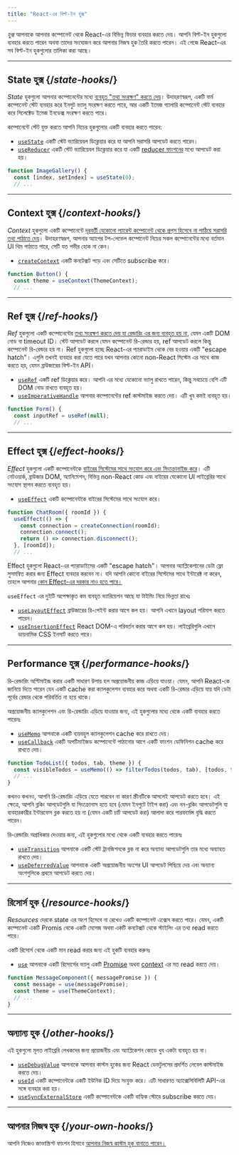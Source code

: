 ```yaml
---
title: "React-এর বিল্ট-ইন হুক্স"
---
```


<Intro>

*হুক্স*  আপনাকে আপনার কম্পোনেন্ট থেকে React-এর বিভিন্ন ফিচার ব্যবহার করতে দেয়। আপনি বিল্ট-ইন হুকগুলো ব্যবহার করতে পারেন অথবা তাদের সংযোজন করে আপনার নিজস্ব হুক তৈরি করতে পারেন। এই পেজে React-এর সব বিল্ট-ইন হুকগুলোর তালিকা করা আছে।

</Intro>

---

## State হুক্স {/*state-hooks*/}

*State*  হুকগুলো আপনার কম্পোনেন্টের মধ্যে [ব্যবহৃত "তথ্য সংরক্ষণ" করতে দেয়](/learn/state-a-components-memory)। উদাহরণস্বরূপ, একটি ফর্ম কম্পোনেন্ট স্টেট ব্যবহার করে ইনপুট ভ্যালু সংরক্ষণ করতে পারে, আর একটি ইমেজ গ্যালারি কম্পোনেন্ট স্টেট ব্যবহার করে সিলেক্টেড ইমেজ ইনডেক্স সংরক্ষণ করতে পারে।

কম্পোনেন্টে স্টেট যুক্ত করতে আপনি নিচের হুকগুলোর একটি ব্যবহার করতে পারেন:

* [`useState`](/reference/react/useState) একটি স্টেট ভ্যারিয়েবল ডিক্লেয়ার করে যা আপনি সরাসরি আপডেট করতে পারেন।
* [`useReducer`](/reference/react/useReducer) একটি স্টেট ভ্যারিয়েবল ডিক্লেয়ার করে যা একটি [reducer ফাংশনের](/learn/extracting-state-logic-into-a-reducer) মধ্যে আপডেট করা হয়।

```js
function ImageGallery() {
  const [index, setIndex] = useState(0);
  // ...
```

---

## Context হুক্স {/*context-hooks*/}

*Context*  হুকগুলো একটি কম্পোনেন্টে [দূরবর্তী যেকোনো প্যারেন্ট কম্পোনেন্ট থেকে প্রপ্‌স হিসেবে না পাঠিয়ে সরাসরি তথ্য পাঠাতে দেয়](/learn/passing-props-to-a-component)। উদাহরণস্বরূপ, আপনার অ্যাপের টপ-লেভেল কম্পোনেন্ট নিচের সকল কম্পোনেন্টের মধ্যে বর্তমান UI থিম পাঠাতে পারে, সেটি যত গভীর হোক না কেন।
 
* [`createContext`](/reference/react/createContext) একটি কনটেক্সট পড়ে এবং সেটিতে subscribe করে।

```js
function Button() {
  const theme = useContext(ThemeContext);
  // ...
```

---

## Ref হুক্স {/*ref-hooks*/}

*Ref*  হুকগুলো একটি কম্পোনেন্টের [তথ্য সংরক্ষণ করতে দেয় যা রেন্ডারিং এর জন্য ব্যবহৃত হয় না,](/learn/referencing-values-with-refs) যেমন একটি DOM নোড বা timeout ID। স্টেট আপডেট করলে যেমন কম্পোনেন্ট রি-রেন্ডার হয়, ref আপডেট করলে কিন্তু কম্পোনেন্ট রি-রেন্ডার হয় না। Ref হুকগুলো হচ্ছে React-এর প্যারাডাইম থেকে বের হওয়ার একটি "escape hatch"। এগুলি তখনই ব্যবহার করা যেতে পারে যখন আপনার কোনো non-React সিস্টেম এর সাথে কাজ করতে হয়, যেমন ব্রাউজারের বিল্ট-ইন API।

* [`useRef`](/reference/react/useRef) একটি ref ডিক্লেয়ার করে। আপনি এর মধ্যে যেকোনো ভ্যালু রাখতে পারেন, কিন্তু সবচেয়ে বেশি এটি DOM নোড রাখতে ব্যবহৃত হয়।
* [`useImperativeHandle`](/reference/react/useImperativeHandle) আপনার কম্পোনেন্টের ref কাস্টমাইজ করতে দেয়। এটি খুব কমই ব্যবহৃত হয়।
 
```js
function Form() {
  const inputRef = useRef(null);
  // ...
```

---

## Effect হুক্স {/*effect-hooks*/}

*Effect*  হুকগুলো একটি কম্পোনেন্টকে [বাইরের সিস্টেমের সাথে সংযোগ করে এবং সিংক্রোনাইজ করে](/learn/synchronizing-with-effects)। এটি নেটওয়ার্ক, ব্রাউজার DOM, অ্যানিমেশন, বিভিন্ন non-React কোড এবং বাইরের যেকোনো UI লাইব্রেরির সাথে সংযোগ স্থাপন করতে ব্যবহৃত হয়।

* [`useEffect`](/reference/react/useEffect) একটি কম্পোনেন্টকে বাইরের সিস্টেমের সাথে সংযোগ করে।

```js
function ChatRoom({ roomId }) {
  useEffect(() => {
    const connection = createConnection(roomId);
    connection.connect();
    return () => connection.disconnect();
  }, [roomId]);
  // ...
```

Effect হুকগুলো React-এর প্যারাডাইমের একটি "escape hatch"। আপনার অ্যাপ্লিকেশানের ডেটা ফ্লো সুসমন্বিত করার জন্য Effect ব্যবহার করবেন না। যদি আপনি কোনো বাইরের সিস্টেমের সাথে ইন্টারেক্ট না করেন, তাহলে আপনার [কোন Effect-এর দরকার নাও হতে পারে।](/learn/you-might-not-need-an-effect)

`useEffect` এর দুইটি অপেক্ষাকৃত কম ব্যবহৃত ভ্যারিয়েশন আছে যা টাইমিং নিয়ে ভিন্নতা রাখেঃ

* [`useLayoutEffect`](/reference/react/useLayoutEffect) ব্রাউজারের রি-পেইন্ট করার আগে কল হয়। আপনি এখানে layout পরিমাপ করতে পারেন।
* [`useInsertionEffect`](/reference/react/useInsertionEffect) React DOM-এ পরিবর্তন করার আগে কল হয়। লাইব্রেরিগুলি এখানে ডায়নামিক CSS ইনসার্ট করতে পারে।

---

## Performance হুক্স {/*performance-hooks*/}

রি-রেন্ডারিং অপ্টিমাইজ করার একটি সাধারণ উপায় হল অপ্রয়োজনীয় কাজ এড়িয়ে যাওয়া। যেমন, আপনি React-কে জানিয়ে দিতে পারেন যেন একটি cache করা ক্যালকুলেশন ব্যবহার করে অথবা একটি রি-রেন্ডার এড়িয়ে যায় যদি ডেটা পূর্বের রেন্ডার থেকে পরিবর্তিত না হয়ে থাকে।

অপ্রয়োজনীয় ক্যালকুলেশন এবং রি-রেন্ডারিং এড়িয়ে যাওয়ার জন্য, এই হুকগুলোর মধ্যে থেকে একটি ব্যবহার করতে পারেনঃ

- [`useMemo`](/reference/react/useMemo) আপনাকে একটি ব্যয়বহুল ক্যালকুলেশন cache করে রাখতে দেয়।
- [`useCallback`](/reference/react/useCallback) একটি অপটিমাইজড কম্পোনেন্টে পাঠানোর আগে একটি ফাংশন ডেফিনিশন cache করে রাখতে দেয়।

```js
function TodoList({ todos, tab, theme }) {
  const visibleTodos = useMemo(() => filterTodos(todos, tab), [todos, tab]);
  // ...
}
```

কখনও কখনও, আপনি রি-রেন্ডারিং এড়িয়ে যেতে পারবেন না কারণ স্ক্রীনটিকে আসলেই আপডেট করতে হবে। এই ক্ষেত্রে, আপনি ব্লকিং আপডেটগুলি যা সিংক্রোনাস হতে হবে (যেমন ইনপুটে টাইপ করা) এবং নন-ব্লকিং আপডেটগুলি যা ব্যবহারকারীর ইন্টারফেস ব্লক করতে হয় না (যেমন একটি চার্ট আপডেট করা) আলাদা করে পারফর্মেন্স বৃদ্ধি করতে পারেন।

রি-রেন্ডারিং অগ্রাধিকার দেওয়ার জন্য, এই হুকগুলোর মধ্যে থেকে একটি ব্যবহার করতে পারেনঃ

- [`useTransition`](/reference/react/useTransition) আপনাকে একটি স্টেট ট্রানজিশনকে ব্লক না করে অন্যান্য আপডেটগুলি তার মধ্যে অব্যাহত রাখতে দেয়।
- [`useDeferredValue`](/reference/react/useDeferredValue) আপনাকে একটি অপ্রয়োজনীয় অংশের UI আপডেট পিছিয়ে দেয় এবং অন্যান্য অংশগুলিকে প্রথমে আপডেট করতে দেয়।

---

## রিসোর্স হুক {/*resource-hooks*/}

*Resources* দেরকে state এর অংশ হিসেবে না রেখেও একটি কম্পোনেন্ট এক্সেস করতে পারে। যেমন, একটি কম্পোনেন্ট একটি Promis থেকে একটি মেসেজ অথবা একটি কনটেক্সট থেকে স্টাইলিং এর তথ্য read করতে পারে।

একটি রিসোর্স থেকে একটি মান read করার জন্য এই হুকটি ব্যবহার করুনঃ

- [`use`](/reference/react/use) আপনাকে একটি রিসোর্সের ভ্যালু একটি [Promise](https://developer.mozilla.org/en-US/docs/Web/JavaScript/Reference/Global_Objects/Promise) অথবা [context](/learn/passing-data-deeply-with-context) এর মত read করতে দেয়।

```js
function MessageComponent({ messagePromise }) {
  const message = use(messagePromise);
  const theme = use(ThemeContext);
  // ...
}
```

---

## অন্যান্য হুক {/*other-hooks*/}

এই হুকগুলো মূলত লাইব্রেরি লেখকদের জন্য প্রয়োজনীয় এবং অ্যাপ্লিকেশন কোডে খুব একটা ব্যবহৃত হয় না।

- [`useDebugValue`](/reference/react/useDebugValue) আপনাকে আপনার কাস্টম হুকের জন্য React ডেভটুলসের প্রদর্শিত লেবেল কাস্টমাইজ করতে দেয়।
- [`useId`](/reference/react/useId) একটি কম্পোনেন্টকে একটি ইউনিক ID দিয়ে সংযুক্ত করে। এটি সাধারণত অ্যাক্সেসিবিলিটি API-এর সঙ্গে ব্যবহার করা হয়।
- [`useSyncExternalStore`](/reference/react/useSyncExternalStore) একটি কম্পোনেন্টকে একটি বাহ্যিক স্টোরে subscribe করতে দেয়।

---

## আপনার নিজস্ব হুক {/*your-own-hooks*/}

আপনি নিজেও জাভাস্ক্রিপ্ট ফাংশন হিসাবে [আপনার নিজস্ব কাস্টম হুক বানাতে পারেন।](/learn/reusing-logic-with-custom-hooks#extracting-your-own-custom-hook-from-a-component)